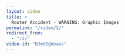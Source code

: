 ```yaml
---
layout: video
title: >
  Router Accident - WARNING: Graphic Images
permalink: "/video/2/"
redirect_from:
  - "/2/"
video-id: "BJmdSgWeaas"
---
```


